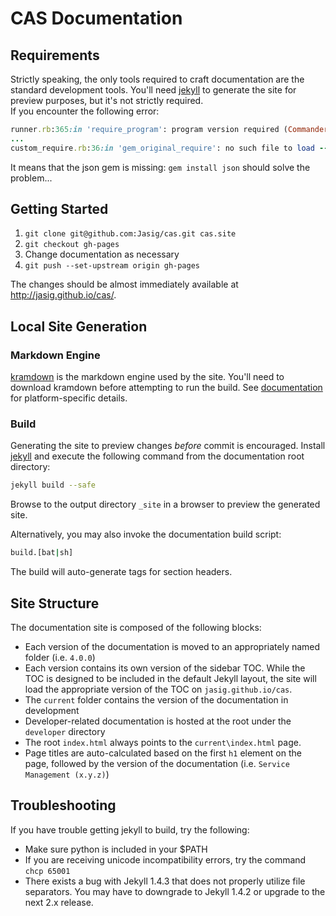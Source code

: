 <a name="CASDocumentation">  </a>
# CAS Documentation

<a name="Requirements">  </a>
## Requirements
Strictly speaking, the only tools required to craft documentation are the standard development tools. You'll need [jekyll](http://jekyllrb.com/) to generate the site for preview purposes, but it's not strictly required.  
If you encounter the following error:

```ruby
runner.rb:365:in 'require_program': program version required (Commander::Runner::CommandError)
...
custom_require.rb:36:in 'gem_original_require': no such file to load -- json (LoadError)
```

It means that the json gem is missing: `gem install json` should solve the problem...

<a name="GettingStarted">  </a>
## Getting Started

1. `git clone git@github.com:Jasig/cas.git cas.site`
2. `git checkout gh-pages`
3. Change documentation as necessary
4. `git push --set-upstream origin gh-pages`

The changes should be almost immediately available at http://jasig.github.io/cas/.

<a name="LocalSiteGeneration">  </a>
## Local Site Generation

### Markdown Engine
[kramdown](http://kramdown.gettalong.org/) is the markdown engine used by the site. You'll need to download kramdown before attempting to run the build. See [documentation](http://kramdown.gettalong.org/installation.html) for platform-specific details.

### Build
Generating the site to preview changes _before_ commit is encouraged. Install [jekyll](http://jekyllrb.com/) and execute the following command from the documentation root directory:

```bash
jekyll build --safe
```

Browse to the output directory `_site` in a browser to preview the generated site.

Alternatively, you may also invoke the documentation build script:

```bash
build.[bat|sh]
```

The build will auto-generate tags for section headers.

## Site Structure
The documentation site is composed of the following blocks:

- Each version of the documentation is moved to an appropriately named folder (i.e. `4.0.0`)
- Each version contains its own version of the sidebar TOC. While the TOC is designed to be included in the default
Jekyll layout, the site will load the appropriate version of the TOC on `jasig.github.io/cas`.
- The `current` folder contains the version of the documentation in development
- Developer-related documentation is hosted at the root under the `developer` directory
- The root `index.html` always points to the `current\index.html` page.
- Page titles are auto-calculated based on the first `h1` element on the page, followed by the version of the
documentation (i.e. `Service Management (x.y.z)`)

<a name="Troubleshooting">  </a>
## Troubleshooting
If you have trouble getting jekyll to build, try the following:

* Make sure python is included in your $PATH
* If you are receiving unicode incompatibility errors, try the command `chcp 65001`
* There exists a bug with Jekyll 1.4.3 that does not properly utilize file separators. You may have to downgrade to Jekyll 1.4.2 or upgrade to the next 2.x release.
